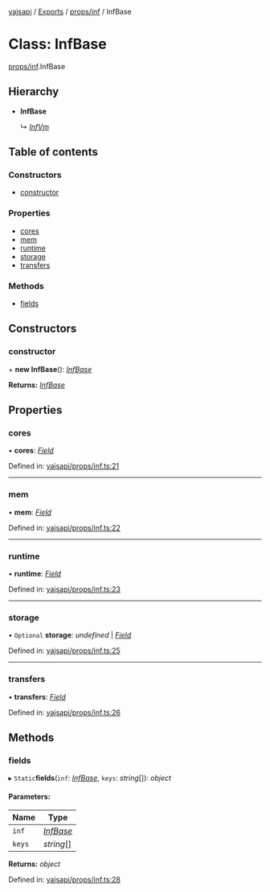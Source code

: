 [yajsapi](../README.md) / [Exports](../modules.md) / [props/inf](../modules/props_inf.md) / InfBase

# Class: InfBase

[props/inf](../modules/props_inf.md).InfBase

## Hierarchy

* **InfBase**

  ↳ [*InfVm*](props_inf.infvm.md)

## Table of contents

### Constructors

- [constructor](props_inf.infbase.md#constructor)

### Properties

- [cores](props_inf.infbase.md#cores)
- [mem](props_inf.infbase.md#mem)
- [runtime](props_inf.infbase.md#runtime)
- [storage](props_inf.infbase.md#storage)
- [transfers](props_inf.infbase.md#transfers)

### Methods

- [fields](props_inf.infbase.md#fields)

## Constructors

### constructor

\+ **new InfBase**(): [*InfBase*](props_inf.infbase.md)

**Returns:** [*InfBase*](props_inf.infbase.md)

## Properties

### cores

• **cores**: [*Field*](props_base.field.md)

Defined in: [yajsapi/props/inf.ts:21](https://github.com/golemfactory/yajsapi/blob/289a25a/yajsapi/props/inf.ts#L21)

___

### mem

• **mem**: [*Field*](props_base.field.md)

Defined in: [yajsapi/props/inf.ts:22](https://github.com/golemfactory/yajsapi/blob/289a25a/yajsapi/props/inf.ts#L22)

___

### runtime

• **runtime**: [*Field*](props_base.field.md)

Defined in: [yajsapi/props/inf.ts:23](https://github.com/golemfactory/yajsapi/blob/289a25a/yajsapi/props/inf.ts#L23)

___

### storage

• `Optional` **storage**: *undefined* \| [*Field*](props_base.field.md)

Defined in: [yajsapi/props/inf.ts:25](https://github.com/golemfactory/yajsapi/blob/289a25a/yajsapi/props/inf.ts#L25)

___

### transfers

• **transfers**: [*Field*](props_base.field.md)

Defined in: [yajsapi/props/inf.ts:26](https://github.com/golemfactory/yajsapi/blob/289a25a/yajsapi/props/inf.ts#L26)

## Methods

### fields

▸ `Static`**fields**(`inf`: [*InfBase*](props_inf.infbase.md), `keys`: *string*[]): *object*

#### Parameters:

Name | Type |
------ | ------ |
`inf` | [*InfBase*](props_inf.infbase.md) |
`keys` | *string*[] |

**Returns:** *object*

Defined in: [yajsapi/props/inf.ts:28](https://github.com/golemfactory/yajsapi/blob/289a25a/yajsapi/props/inf.ts#L28)
